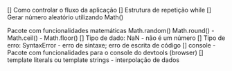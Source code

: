 [] Como controlar o fluxo da aplicação
[] Estrutura de repetição while
[] Gerar número aleatório utilizando Math()

Pacote com funcionalidades matemáticas
Math.random()
Math.round() - Math.ceil() - Math.floor()
[] Tipo de dado: NaN - não é um número
[] Tipo de erro: SyntaxError - erro de sintaxe; erro de escrita de código
[] console - Pacote com funcionalidades para o console do devtools (browser)
[] template literals ou template strings - interpolação de dados